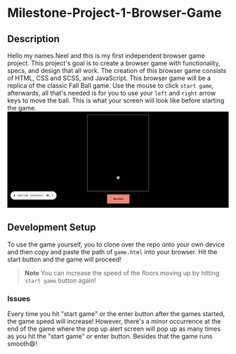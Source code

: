 # **Milestone-Project-1-Browser-Game**

## Description

Hello my names Neel and this is my first independent browser game project. This project's goal is to create a browser game with functionality, specs, and design that all work. The creation of this browser game consists of HTML, CSS and SCSS, and JavaScript. This browser game will be a replica of the classic Fall Ball game. Use the mouse to click `start game`, afterwards, all that's needed is for you to use your `left` and `right` arrow keys to move the ball. This is what your screen will look like before starting the game.
![Fall Ball](images/fallBall.png?raw=true "Fall Ball")

## Development Setup

To use the game yourself, you to clone over the repo onto your own device and then copy and paste the path of `game.html` into your browser. Hit the start button and the game will proceed!

> **Note**
> You can increase the speed of the floors moving up by hitting `start game` button again!

### Issues

Every time you hit "start game" or the enter button after the games started, the game speed will increase! However, there's a minor occurrence at the end of the game where the pop up alert screen will pop up as many times as you hit the "start game" or enter button. Besides that the game runs smooth:smile:!
